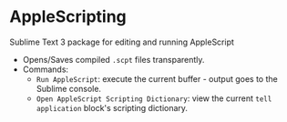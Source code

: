 AppleScripting
==============
Sublime Text 3 package for editing and running AppleScript

* Opens/Saves compiled `.scpt` files transparently.
* Commands:
    * `Run AppleScript`: execute the current buffer - output goes to the Sublime console.
    * `Open AppleScript Scripting Dictionary`: view the current `tell application` block's scripting dictionary.
